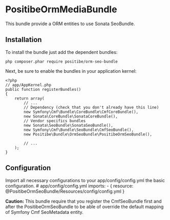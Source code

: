 PositibeOrmMediaBundle
======================

This bundle provide a ORM entities to use Sonata SeoBundle.

Installation
------------

To install the bundle just add the dependent bundles:

    php composer.phar require positibe/orm-seo-bundle

Next, be sure to enable the bundles in your application kernel:

    <?php
    // app/AppKernel.php
    public function registerBundles()
    {
        return array(
            // ...
            // Dependency (check that you don't already have this line)
            new Symfony\Cmf\Bundle\CoreBundle\CmfCoreBundle(),
            new Sonata\CoreBundle\SonataCoreBundle(),
            // Vendor specifics bundles
            new Sonata\SeoBundle\SonataSeoBundle(),
            new Symfony\Cmf\Bundle\SeoBundle\CmfSeoBundle(),
            new Positibe\Bundle\OrmSeoBundle\PositibeOrmSeoBundle(),

            // ...
        );
    }

Configuration
-------------

Import all necessary configurations to your app/config/config.yml the basic configuration.
    # app/config/config.yml
    imports:
        - { resource: @PositibeOrmSeoBundle/Resources/config/config.yml }

**Caution:** This bundle require that you register the CmfSeoBundle first and after the PositibeOrmSeoBundle to be able of override the default mapping of Symfony Cmf SeoMetadata entity.